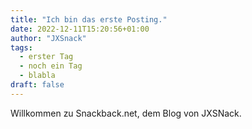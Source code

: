 ```yaml
---
title: "Ich bin das erste Posting."
date: 2022-12-11T15:20:56+01:00
author: "JXSnack"
tags:
  - erster Tag
  - noch ein Tag
  - blabla
draft: false
---
```


Willkommen zu Snackback.net, dem Blog von JXSNack.
